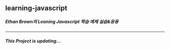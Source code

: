 ## learning-javascript

##### Ethan Brown의 Leaning Javascript 학습 예제 실습&amp;응용

---

##### This Project is updating...
